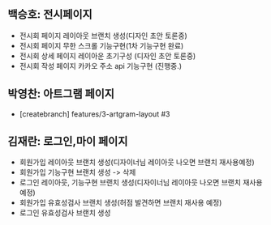 ## 백승호: 전시페이지

- 전시회 페이지 레이아웃 브랜치 생성(디자인 초안 토론중)
- 전시회 페이지 무한 스크롤 기능구현(1차 기능구현 완료)
- 전시회 상세 페이지 레이아운 초기구성 (디자인 초안 토론중)
- 전시회 작성 페이지 카카오 주소 api 기능구현 (진행중.)

## 박영찬: 아트그램 페이지

- [createbranch] features/3-artgram-layout #3

## 김재란: 로그인,마이 페이지

- 회원가입 레이아웃 브랜치 생성(디자이너님 레이아웃 나오면 브랜치 재사용예정)
- 회원가입 기능구현 브랜치 생성 -> 삭제
- 로그인 레이아웃, 기능구현 브랜치 생성(디자이너님 레이아웃 나오면 브랜치 재사용예정)
- 회원가입 유효성검사 브랜치 생성(허점 발견하면 브랜치 재사용 예정)
- 로그인 유효성검사 브랜치 생성

